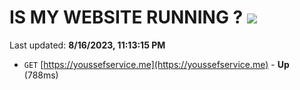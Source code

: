 # IS MY WEBSITE RUNNING ? [![](https://img.shields.io/static/v1?label=Sponsor&message=%E2%9D%A4&logo=GitHub&color=%23fe8e86)](https://github.com/sponsors/<username>)

Last updated: **8/16/2023, 11:13:15 PM**

- `GET` [https://youssefservice.me](https://youssefservice.me) - **Up** (788ms)

